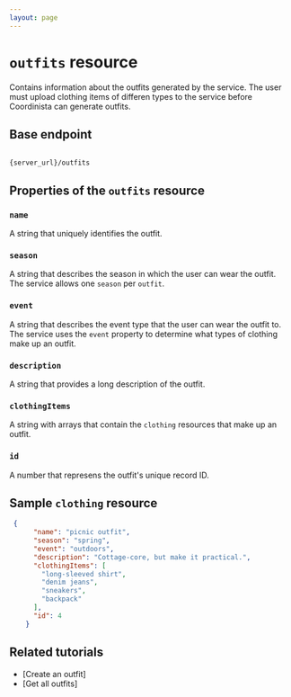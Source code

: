 ```yaml
---
layout: page
---
```


# `outfits` resource

Contains information about the outfits generated by the service. The user must upload clothing items of differen types to the service before Coordinista can generate outfits.

## Base endpoint

```shell

{server_url}/outfits
```

## Properties of the `outfits` resource

### `name`

A string that uniquely identifies the outfit.

### `season`

A string that describes the season in which the user can wear the outfit. The service allows one `season` per `outfit`.

### `event`

A string that describes the event type that the user can wear the outfit to. The service uses the `event` property to determine what types of clothing make up an outfit.

### `description`

A string that provides a long description of the outfit.

### `clothingItems`

A string with arrays that contain the `clothing` resources that make up an outfit.

### `id`

A number that represens the outfit's unique record ID.

## Sample `clothing` resource

``` json
 {
      "name": "picnic outfit",
      "season": "spring",
      "event": "outdoors",
      "description": "Cottage-core, but make it practical.",
      "clothingItems": [
        "long-sleeved shirt",
        "denim jeans",
        "sneakers",
        "backpack"
      ],
      "id": 4
    }
```

## Related tutorials

* [Create an outfit]
* [Get all outfits]
